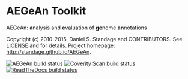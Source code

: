 # AEGeAn Toolkit

AEGeAn: <b>a</b>nalysis and <b>e</b>valuation of <b>ge</b>nome <b>an</b>notations

Copyright (c) 2010-2015, Daniel S. Standage and CONTRIBUTORS.
See LICENSE and for details.
Project homepage: http://standage.github.io/AEGeAn.

[![AEGeAn build status](https://api.travis-ci.org/standage/AEGeAn.svg?branch=master)](https://travis-ci.org/standage/AEGeAn)
[![Coverity Scan build status](https://scan.coverity.com/projects/1021/badge.svg)](https://scan.coverity.com/projects/1021)
[![ReadTheDocs build status](https://readthedocs.org/projects/aegean/badge/?version=v0.11.0)](https://readthedocs.org/projects/aegean/badge/?version=v0.11.0)

